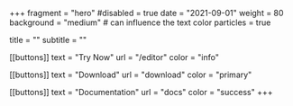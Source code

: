 +++
fragment = "hero"
#disabled = true
date = "2021-09-01"
weight = 80
background = "medium" # can influence the text color
particles = true

title = ""
subtitle = ""

[[buttons]]
  text = "Try Now"
  url = "/editor"
  color = "info"

[[buttons]]
  text = "Download"
  url = "download"
  color = "primary"

[[buttons]]
  text = "Documentation"
  url = "docs"
  color = "success"
+++
